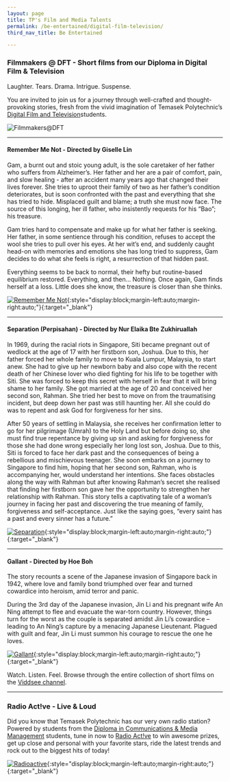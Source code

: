 ```yaml
---
layout: page
title: TP's Film and Media Talents
permalink: /be-entertained/digital-film-television/
third_nav_title: Be Entertained

---
```

### Filmmakers @ DFT - Short films from our Diploma in Digital Film & Television ###
Laughter. Tears. Drama. Intrigue. Suspense.

You are invited to join us for a journey through well-crafted and thought-provoking stories, fresh from the vivid imagination of Temasek Polytechnic’s <a href="https://www.viddsee.com/channel/filmmakersdft" target="_blank">Digital Film and Television</a>students.

![Filmmakers@DFT]({{site.baseurl}}/images/DFTBanner.jpg)

---
#### Remember Me Not - Directed by Giselle Lin
Gam, a burnt out and stoic young adult, is the sole caretaker of her father who suffers from Alzheimer’s. Her father and her are a pair of comfort, pain, and slow healing - after an accident many years ago that changed their lives forever. She tries to uproot their family of two as her father’s condition deteriorates, but is soon confronted with the past and everything that she has tried to hide. Misplaced guilt and blame; a truth she must now face. The source of this longing, her ill father, who insistently requests for his “Bao”; his treasure.

Gam tries hard to compensate and make up for what her father is seeking. Her father, in some sentience through his condition, refuses to accept the wool she tries to pull over his eyes. At her wit’s end, and suddenly caught head-on with memories and emotions she has long tried to suppress, Gam decides to do what she feels is right, a resurrection of that hidden past.

Everything seems to be back to normal, their hefty but routine-based equilibrium restored. Everything, and then... Nothing. Once again, Gam finds herself at a loss. Little does she know, the treasure is closer than she thinks.

[![Remember Me Not]({{site.baseurl}}/images/BeEntertained-DFT-Remember.JPG)](https://www.viddsee.com/video/remember-me-not/uaf1f?channel=filmmakersdft){:style="display:block;margin-left:auto;margin-right:auto;"}{:target="_blank"}

---

#### Separation (Perpisahan) - Directed by Nur Elaika Bte Zukhiruallah
In 1969, during the racial riots in Singapore, Siti became pregnant out of wedlock at the age of 17 with her firstborn son, Joshua. Due to this, her father forced her whole family to move to Kuala Lumpur, Malaysia, to start anew. She had to give up her newborn baby and also cope with the recent death of her Chinese lover who died fighting for his life to be together with Siti. She was forced to keep this secret with herself in fear that it will bring shame to her family. She got married at the age of 20 and conceived her second son, Rahman. She tried her best to move on from the traumatising incident, but deep down her past was still haunting her. All she could do was to repent and ask God for forgiveness for her sins.

After 50 years of settling in Malaysia, she receives her confirmation letter to go for her pilgrimage (Umrah) to the Holy Land but before doing so, she must find true repentance by giving up sin and asking for forgiveness for those she had done wrong especially her long lost son, Joshua. Due to this, Siti is forced to face her dark past and the consequences of being a rebellious and mischievous teenager. She soon embarks on a journey to Singapore to find him, hoping that her second son, Rahman, who is accompanying her, would understand her intentions. She faces obstacles along the way with Rahman but after knowing Rahman’s secret she realised that finding her firstborn son gave her the opportunity to strengthen her relationship with Rahman. This story tells a captivating tale of a woman’s journey in facing her past and discovering the true meaning of family, forgiveness and self-acceptance. Just like the saying goes, “every saint has a past and every sinner has a future.”

[![Separation]({{site.baseurl}}/images/BeEntertained-DFT-Separation.JPG)](https://www.viddsee.com/video/separation-perpisahan/eniop?channel=filmmakersdft){:style="display:block;margin-left:auto;margin-right:auto;"}{:target="_blank"}

---

#### Gallant - Directed by Hoe Boh
The story recounts a scene of the Japanese invasion of Singapore back in 1942, where love and family bond triumphed over fear and turned cowardice into heroism, amid terror and panic.

During the 3rd day of the Japanese invasion, Jin Li and his pregnant wife An Ning attempt to flee and evacuate the war-torn country. However, things turn for the worst as the couple is separated amidst Jin Li’s cowardice – leading to An Ning’s capture by a menacing Japanese Lieutenant. Plagued with guilt and fear, Jin Li must summon his courage to rescue the one he loves.

[![Gallant]({{site.baseurl}}/images/BeEntertained-DFT-Gallant.JPG)](https://www.viddsee.com/video/gallant/1ecs8?channel=filmmakersdft){:style="display:block;margin-left:auto;margin-right:auto;"}{:target="_blank"}

Watch. Listen. Feel. Browse through the entire collection of short films on the <a href="https://www.viddsee.com/channel/filmmakersdft" target="_blank">Viddsee channel</a>.

---

### Radio Act!ve - Live & Loud

Did you know that Temasek Polytechnic has our very own radio station? Powered by students from the <a href="https://www.instagram.com/team_cmm/" target="_blank">Diploma in Communications & Media Management</a> students, tune in now to <a href="http://radioactive.tp.edu.sg/" target="_blank">Radio Act!ve</a> to win awesome prizes, get up close and personal with your favorite stars, ride the latest trends and rock out to the biggest hits of today!

[![Radioactive]({{site.baseurl}}/images/BeEntertained-Radioactive.png)](http://radioactive.tp.edu.sg/){:style="display:block;margin-left:auto;margin-right:auto;"}{:target="_blank"}
